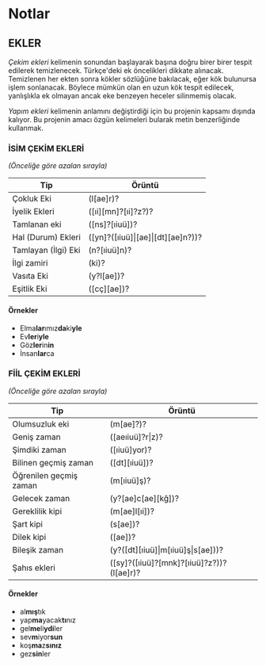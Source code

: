 # Notlar

## EKLER

_Çekim ekleri_ kelimenin sonundan başlayarak başına doğru birer birer tespit edilerek temizlenecek. Türkçe'deki ek öncelikleri dikkate alınacak. Temizlenen her ekten sonra kökler sözlüğüne bakılacak, eğer kök bulunursa işlem sonlanacak. Böylece mümkün olan en uzun kök tespit edilecek, yanlışlıkla ek olmayan ancak eke benzeyen heceler silinmemiş olacak.

_Yapım ekleri_ kelimenin anlamını değiştirdiği için bu projenin kapsamı dışında kalıyor. Bu projenin amacı özgün kelimeleri bularak metin benzerliğinde kullanmak.

### İSİM ÇEKİM EKLERİ
_(Önceliğe göre azalan sırayla)_

| Tip | Örüntü|
| --- | --- |
| Çokluk Eki | (l[ae]r)? |
| İyelik Ekleri | ([ıi][mn]?[ıi]?z?)? |
| Tamlanan eki | ([ns]?[ıiuü])? |
| Hal (Durum) Ekleri| ([yn]?([ıiuü]\|[ae]\|[dt][ae]n?))? |
| Tamlayan (İlgi) Eki| (n?[ıiuü]n)? |
| İlgi zamiri | (ki)? |
| Vasıta Eki | (y?l[ae])? |
| Eşitlik Eki | ([cç][ae])? |

#### Örnekler

- Elma**lar**ımız**da**ki**yle**
- Ev**ler**i**yle**
- Göz**ler**in**in**
- İnsan**lar**ca

### FİİL ÇEKİM EKLERİ
_(Önceliğe göre azalan sırayla)_

| Tip | Örüntü|
| --- | --- |
| Olumsuzluk eki  | (m[ae]?)? |
| Geniş zaman  | ([aeıiuü]?r\|z)? |
| Şimdiki zaman | ([ıiuü]yor)? |
| Bilinen geçmiş zaman | ([dt][ıiuü])? |
| Öğrenilen geçmiş zaman  | (m[ıiuü]ş)? |
| Gelecek zaman | (y?[ae]c[ae][kğ])? |
| Gereklilik kipi  | (m[ae]l[ıi])? |
| Şart kipi  | (s[ae])? |
| Dilek kipi | ([ae])? |
| Bileşik zaman  | (y?([dt][ıiuü]\|m[ıiuü]ş\|s[ae]))? |
| Şahıs ekleri | ([sy]?([ıiuü]?[mnk]?[ıiuü]?z?))?(l[ae]r)? |

#### Örnekler

- al**mış**tık
- yap**ma**yacak**tı**nız
- gel**me**li**ydi**ler
- sev**m**iyor**sun**
- koş**ma**z**sınız**
- gez**sin**ler


